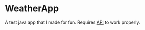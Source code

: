 # WeatherApp
A test java app that I made for fun. Requires [API](https://github.com/Exenifix/weather-getter-api) to work properly.
